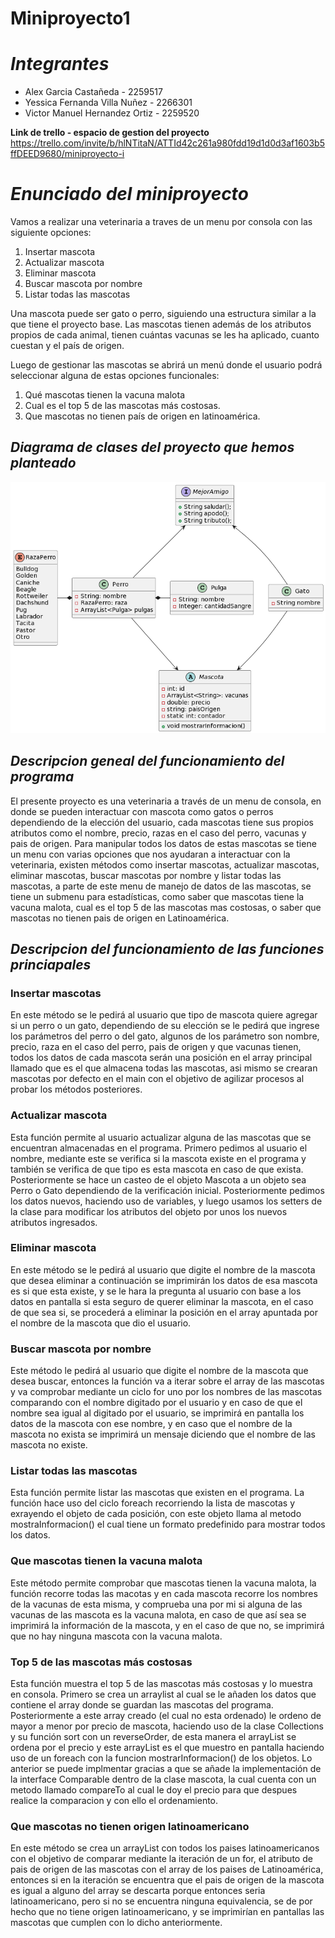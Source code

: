 # Miniproyecto1
# _Integrantes_
- Alex Garcia Castañeda - 2259517
- Yessica Fernanda Villa Nuñez - 2266301
- Victor Manuel Hernandez Ortiz - 2259520

**Link de trello - espacio de gestion del proyecto**
 https://trello.com/invite/b/hlNTitaN/ATTId42c261a980fdd19d1d0d3af1603b5ffDEED9680/miniproyecto-i
# _Enunciado del miniproyecto_
Vamos a realizar una veterinaria a traves de un menu por consola con las siguiente opciones:
1. Insertar mascota
2. Actualizar mascota
3. Eliminar mascota
4. Buscar mascota por nombre
5. Listar todas las mascotas

Una mascota puede ser gato o perro, siguiendo una estructura similar a la que tiene el proyecto
base. Las mascotas tienen además de los atributos propios de cada animal, tienen cuántas
vacunas se les ha aplicado, cuanto cuestan y el país de origen.

Luego de gestionar las mascotas se abrirá un menú donde el usuario podrá seleccionar alguna
de estas opciones funcionales:

1. Qué mascotas tienen la vacuna malota
2. Cual es el top 5 de las mascotas más costosas.
3. Que mascotas no tienen país de origen en latinoamérica.
## _Diagrama de clases del proyecto que hemos planteado_
![Diagrama de clases](DiagramaClases.png)

## _Descripcion geneal del funcionamiento del programa_
El presente proyecto es una veterinaria a través de un menu de consola, en donde se pueden interactuar con mascota como gatos o perros dependiendo de la elección del usuario, cada mascotas tiene sus propios atributos como el nombre, precio, razas en el caso del perro, vacunas y pais de origen. Para manipular todos los datos de estas mascotas se tiene un menu con varias opciones que nos ayudaran a interactuar con la veterinaria, existen métodos como insertar mascotas, actualizar mascotas, eliminar mascotas, buscar mascotas por nombre y listar todas las mascotas, a parte de este menu de manejo de datos de las mascotas, se tiene un submenu para estadísticas, como saber que mascotas tiene la vacuna malota, cual es el top 5 de las mascotas mas costosas, o saber que mascotas no tienen pais de origen en Latinoamérica.

## _Descripcion del funcionamiento de las funciones princiapales_
### Insertar mascotas
En este método se le pedirá al usuario que tipo de mascota quiere agregar si un perro o un gato, dependiendo de su elección se le pedirá que ingrese los parámetros del perro o del gato, algunos de los parámetro son nombre, precio, raza en el caso del perro, pais de origen y que vacunas tienen, todos los datos de cada mascota serán una posición en el array principal llamado que es el que almacena todas las mascotas, asi mismo se crearan mascotas por defecto en el main con el objetivo de agilizar procesos al probar los métodos posteriores.
### Actualizar mascota
Esta función permite al usuario actualizar alguna de las mascotas que se encuentran almacenadas en el programa. Primero pedimos al usuario el nombre, mediante este se verifica si la mascota existe en el programa y también se verifica de que tipo es esta mascota en caso de que exista. Posteriormente se hace un casteo de el objeto Mascota a un objeto sea Perro o Gato dependiendo de la verificación inicial. Posteriormente pedimos los datos nuevos, haciendo uso de variables, y luego usamos los setters de la clase para modificar los atributos del objeto por unos los nuevos atributos ingresados.

### Eliminar mascota
En este método se le pedirá al usuario que digite el nombre de la mascota que desea eliminar a continuación se imprimirán los datos de esa mascota es si que esta existe, y se le hara la pregunta al usuario con base a los datos en pantalla si esta seguro de querer eliminar la mascota, en el caso de que sea si, se procederá a eliminar la posición en el array apuntada por el nombre de la mascota que dio el usuario.

### Buscar mascota por nombre
Este método le pedirá al usuario que digite el nombre de la mascota que desea buscar, entonces la función va a iterar sobre el array de las mascotas y va comprobar mediante un ciclo for uno por los nombres de las mascotas comparando con el nombre digitado por el usuario y en caso de que el nombre sea igual al digitado por el usuario, se imprimirá en pantalla los datos de la mascota con ese nombre, y en caso que el nombre de la mascota no exista se imprimirá un mensaje diciendo que el nombre de las mascota no existe.

### Listar todas las mascotas
Esta función permite listar las mascotas que existen en el programa. La función hace uso del ciclo foreach recorriendo la lista de mascotas y exrayendo el objeto de cada posición, con este objeto llama al metodo mostraInformacion() el cual tiene un formato predefinido para mostrar todos los datos.  



### Que mascotas tienen la vacuna malota
Este método permite comprobar que mascotas tienen la vacuna malota, la función recorre todas las macotas y en cada mascota recorre los nombres de la vacunas de esta misma, y comprueba una por mi si alguna de las vacunas de las mascota es la vacuna malota, en caso de que así sea se imprimirá la información de la mascota, y en el caso de que no, se imprimirá que no hay ninguna mascota con la vacuna malota.

### Top 5 de las mascotas más costosas
Esta función muestra el top 5 de las mascotas más costosas y lo muestra en consola. Primero se crea un arraylist al cual se le añaden los datos que contiene el array donde se guardan las mascotas del programa. Posteriormente a este array creado (el cual no esta ordenado) le ordeno de mayor a menor por precio de mascota, haciendo uso de la clase Collections y su función sort con un reverseOrder, de esta manera el arrayList se ordena por el precio y este arrayList es el que muestro en pantalla haciendo uso de un foreach con la funcion mostrarInformacion() de los objetos. Lo anterior se puede implmentar gracias a que se añade la implementación de la interface Comparable dentro de la clase mascota, la cual cuenta con un metodo llamado compareTo al cual le doy el precio para que despues realice la comparacion y con ello el ordenamiento.


### Que mascotas no tienen origen latinoamericano
En este método se crea un arrayList con todos los paises latinoamericanos con el objetivo de comparar mediante la iteración de un for, el atributo de pais de origen de las mascotas con el array de los paises de Latinoamérica, entonces si en la iteración se encuentra que el pais de origen de la mascota es igual a alguno del array se descarta porque entonces seria latinoamericano, pero si no se encuentra ninguna equivalencia, se de por hecho que no tiene origen latinoamericano, y se imprimirían en pantallas las mascotas que cumplen con lo dicho anteriormente.